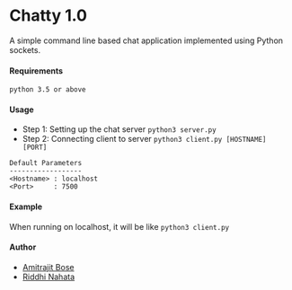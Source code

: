 # Chatty 1.0

A simple command line based chat application implemented using Python sockets.

#### Requirements

```
python 3.5 or above
```

#### Usage

- Step 1: Setting up the chat server `python3 server.py`
- Step 2: Connecting client to server `python3 client.py [HOSTNAME] [PORT]`

```
Default Parameters
------------------
<Hostname> : localhost
<Port>     : 7500
```

#### Example

When running on localhost, it will be like `python3 client.py`

#### Author
- [Amitrajit Bose](https://github.com/amitrajitbose)
- [Riddhi Nahata](https://github.com/riddhinahata)

